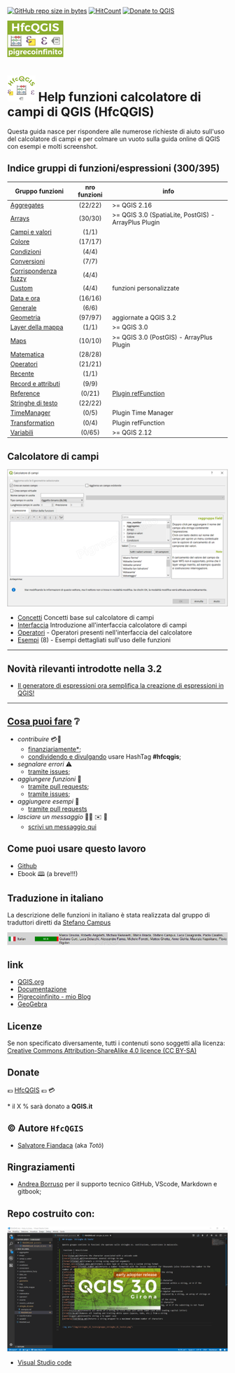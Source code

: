 [![GitHub repo size in bytes](https://img.shields.io/github/repo-size/pigreco/HfcQGIS.svg?style=flat-square)](https://github.com/pigreco/HfcQGIS)
[![HitCount](http://hits.dwyl.io/pigreco/HfcQGIS.svg)](http://hits.dwyl.io/pigreco/HfcQGIS)
[![Donate to QGIS](https://img.shields.io/badge/donate%20to-QGIS-green.svg?style=flat-square)](http://qgis.org/en/site/getinvolved/donations.html)

![logo](img/logo_def_128.png)

# ![logo](img/logo_def2_64.png) Help funzioni calcolatore di campi di QGIS (HfcQGIS)

Questa guida nasce per rispondere alle numerose richieste di aiuto sull'uso del calcolatore di campi e per colmare un vuoto sulla guida online di QGIS con esempi e molti screenshot.

## Indice gruppi di funzioni/espressioni (300/395)

Gruppo funzioni|nro funzioni|info
---------------|:----------:|----
[Aggregates](/gr_funzioni/aggregates) |(22/22)| >= QGIS 2.16  
[Arrays](/gr_funzioni/arrays)| (30/30) |>= QGIS 3.0 (SpatiaLite, PostGIS) - ArrayPlus Plugin
[Campi e valori](/gr_funzioni/campi_e_valori)| (1/1)|
[Colore](/gr_funzioni/colore)| (17/17)|
[Condizioni](/gr_funzioni/condizioni)| (4/4)|
[Conversioni](/gr_funzioni/conversioni)| (7/7)|
[Corrispondenza fuzzy](/gr_funzioni/corrispondenza_fuzzy)| (4/4)|
[Custom](/gr_funzioni/custom)| (4/4)| funzioni personalizzate
[Data e ora](/gr_funzioni/data_ora) |(16/16)|
[Generale](/gr_funzioni/generale)| (6/6)|
[Geometria](/gr_funzioni/geometria) |(97/97)| aggiornate a QGIS 3.2
[Layer della mappa](/gr_funzioni/layer_della_mappa)| (1/1)| >= QGIS 3.0
[Maps](/gr_funzioni/maps)| (10/10) |>= QGIS 3.0 (PostGIS) - ArrayPlus Plugin
[Matematica](/gr_funzioni/matematica)| (28/28)|
[Operatori](/gr_funzioni/operatori)| (21/21)|
[Recente](/gr_funzioni/recente) |(1/1)|
[Record e attributi](/gr_funzioni/record_e_attributi)| (9/9)|
[Reference](/gr_funzioni/reference)| (0/21)| [Plugin refFunction](https://plugins.qgis.org/plugins/refFunctions/)
[Stringhe di testo](/gr_funzioni/stringhe_di_testo)| (22/22)|
[TimeManager](/gr_funzioni/timemanager)| (0/5)| Plugin Time Manager
[Transformation](/gr_funzioni/transformation)| (0/4)| Plugin refFunction
[Variabili](/gr_funzioni/variabili) |(0/65) |>= QGIS 2.12

## Calcolatore di campi

![screen1](img/calcolatore_campi1.png "Interfaccia Calcolatore di campi QGIS")

* [Concetti](/concetti.md) Concetti base sul calcolatore di campi
* [Interfaccia](/interfaccia.md) Introduzione all'interfaccia calcolatore di campi
* [Operatori](/operatori.md) - Operatori presenti nell'interfaccia del calcolatore
* [Esempi](/esempi) (8) - Esempi dettagliati sull'uso delle funzioni

---
## Novità rilevanti introdotte nella 3.2
* [Il generatore di espressioni ora semplifica la creazione di espressioni in QGIS!](novita_3.2.md)

---
## [Cosa puoi fare](/CONTRIBUTING.md) ❔

- *contribuire* 💳📣
    - [finanziariamente*](https://www.paypal.me/pigrecoinfinito);
    - [condividendo e divulgando](https://www.facebook.com/) usare HashTag **#hfcqgis**;
- *segnalare errori* ⚠️
    - [tramite issues](https://github.com/pigreco/HfcQGIS/issues);
- *aggiungere funzioni* 🎫
    - [tramite pull requests](https://github.com/pigreco/HfcQGIS/pulls);
    - [tramite issues](https://github.com/pigreco/HfcQGIS/issues);
- *aggiungere esempi* 📝
    - [tramite pull requests](https://github.com/pigreco/HfcQGIS/pulls)
- *lasciare un messaggio* 📝💭 ✉️ 📮
    - [scrivi un messaggio qui](https://github.com/pigreco/HfcQGIS/issues/1)

## Come puoi usare questo lavoro

* [Github](https://github.com/pigreco/HfcQGIS)
* Ebook 🕮 (a breve!!!)

## Traduzione in italiano

La descrizione delle funzioni in italiano è stata realizzata dal gruppo di traduttori diretti da [Stefano Campus](https://twitter.com/skampus1967?lang=it)

![ita](img/traduttori.png  "screen da QGIS")

## link

* [QGIS.org](https://qgis.org/it/site/)
* [Documentazione](https://qgis.org/it/docs/index.html#)
* [Pigrecoinfinito - mio Blog](https://pigrecoinfinito.wordpress.com/)
* [GeoGebra](https://www.geogebra.org/?lang=it)

## Licenze

Se non specificato diversamente, tutti i contenuti sono soggetti alla licenza: [Creative Commons Attribution-ShareAlike 4.0 licence (CC BY-SA)](https://creativecommons.org/licenses/by-sa/4.0/)

## Donate

💶 [HfcQGIS](https://www.paypal.me/pigrecoinfinito) 💶 💳

\* il X % sarà donato a **QGIS.it** 

## ©️ Autore `HfcQGIS`

* [Salvatore Fiandaca](https://twitter.com/totofiandaca?lang=it) (aka _Totò_)

## Ringraziamenti

* [Andrea Borruso](https://twitter.com/aborruso?lang=it) per il supporto tecnico GitHub, VScode, Markdown e gitbook;

## Repo costruito con:

![screen2](img/VScode_QGIS.png "screen VScode e QGIS 3")

* [Visual Studio code](https://it.wikipedia.org/wiki/Visual_Studio_Code)
